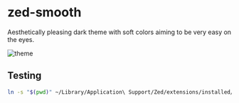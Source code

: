 # zed-smooth

Aesthetically pleasing dark theme with soft colors aiming to be very easy on the eyes.

![theme](./theme.png)

## Testing

```bash
ln -s "$(pwd)" ~/Library/Application\ Support/Zed/extensions/installed/smooth
```
